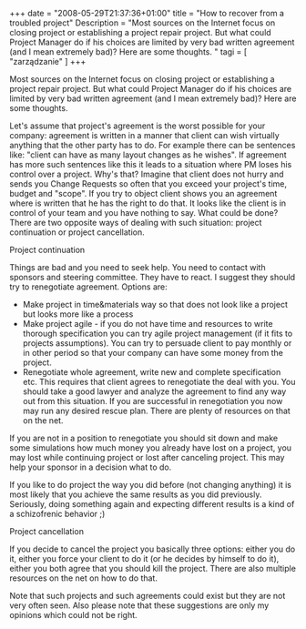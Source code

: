 +++
date = "2008-05-29T21:37:36+01:00"
title = "How to recover from a troubled project"
Description = "Most sources on the Internet focus on closing project or establishing a project repair project. But what could Project Manager do if his choices are limited by very bad written agreement (and I mean extremely bad)? Here are some thoughts. "
tagi = [ "zarządzanie" ]
+++

Most sources on the Internet focus on closing project or establishing a project repair project. But what could Project Manager do if his choices are limited by very bad written agreement (and I mean extremely bad)? Here are some thoughts. 

Let's assume that project's agreement is the worst possible for your company: agreement is written in a manner that client can wish virtually anything that the other party has to do. For example there can be sentences like: "client can have as many layout changes as he wishes". If agreement has more such sentences like this it leads to a situation where PM loses his control over a project. Why's that? Imagine that client does not hurry and sends you Change Requests so often that you exceed your project's time, budget and "scope". If you try to object client shows you an agreement where is written that he has the right to do that. It looks like the client is in control of your team and you have nothing to say. What could be done? There are two opposite ways of dealing with such situation: project continuation or project cancellation. 

Project continuation 

Things are bad and you need to seek help. You need to contact with sponsors and steering committee. They have to react. I suggest they should try to renegotiate agreement. Options are: 

* Make project in time&materials way so that does not look like a project but looks more like a process 
* Make project agile - if you do not have time and resources to write thorough specification you can try agile project management (if it fits to projects assumptions). You can try to persuade client to pay monthly or in other period so that your company can have some money from the project. 
* Renegotiate whole agreement, write new and complete specification etc. This requires that client agrees to renegotiate the deal with you. You should take a good lawyer and analyze the agreement to find any way out from this situation.
If you are successful in renegotiation you now may run any desired rescue plan. There are plenty of resources on that on the net. 

If you are not in a position to renegotiate you should sit down and make some simulations how much money you already have lost on a project, you may lost while continuing project or lost after canceling project. This may help your sponsor in a decision what to do. 

If you like to do project the way you did before (not changing anything) it is most likely that you achieve the same results as you did previously. Seriously, doing something again and expecting different results is a kind of a schizofrenic behavior ;) 

Project cancellation 

If you decide to cancel the project you basically three options: either you do it, either you force your client to do it (or he decides by himself to do it), either you both agree that you should kill the project. There are also multiple resources on the net on how to do that. 

Note that such projects and such agreements could exist but they are not very often seen. Also please note that these suggestions are only my opinions which could not be right.
